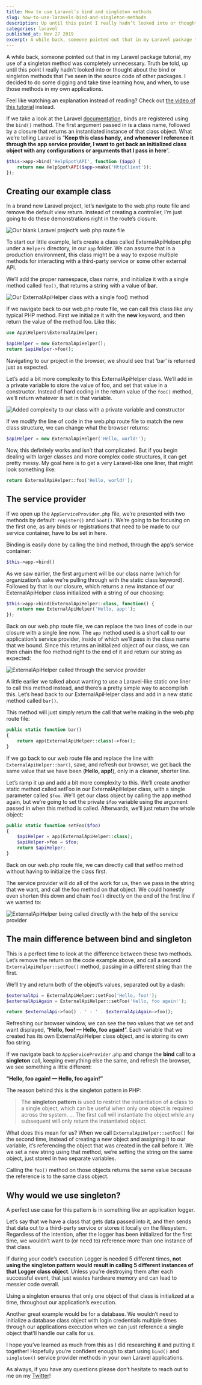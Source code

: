 ```yaml
---
title: How to use Laravel’s bind and singleton methods
slug: how-to-use-laravels-bind-and-singleton-methods
description: Up until this point I really hadn’t looked into or thought about the bind or singleton methods. I decided to do some digging and take time learning how, and when, to use those methods in my own applications.
categories: laravel
published_at: Nov 27 2019
excerpt: A while back, someone pointed out that in my Laravel package tutorial, my use of a singleton method was completely unnecessary. Truth be told, up until this point I really hadn’t looked into or thought about the bind or singleton methods that I’ve seen in the source code of other packages. I decided to do some digging and take time learning how, and when, to use those methods in my own applications.
---
```


A while back, someone pointed out that in my Laravel package tutorial, my use of a singleton method was completely unnecessary. Truth be told, up until this point I really hadn’t looked into or thought about the bind or singleton methods that I’ve seen in the source code of other packages. I decided to do some digging and take time learning how, and when, to use those methods in my own applications.

Feel like watching an explanation instead of reading? Check out [the video of this tutorial](https://www.youtube.com/watch?v=yg1qOom6YuE) instead.

If we take a look at the Laravel [documentation](https://laravel.com/docs/5.8/container), binds are registered using the `bind()` method. The first argument passed in is a class name, followed by a closure that returns an instantiated instance of that class object. What we’re telling Laravel is “**Keep this class handy, and whenever I reference it through the app service provider, I want to get back an initialized class object with any configurations or arguments that I pass in here**”.

```php
$this->app->bind('HelpSpot\API', function ($app) {
    return new HelpSpot\API($app->make('HttpClient'));
});
```

## Creating our example class

In a brand new Laravel project, let’s navigate to the web.php route file and remove the default view return. Instead of creating a controller, I’m just going to do these demonstrations right in the route’s closure.

![Our blank Laravel project’s web.php route file](https://miro.medium.com/max/2406/1*0Bd1naZ4P-67RWy2o8S1-A.png)

To start our little example, let’s create a class called ExternalApiHelper.php under a `Helpers` directory, in our `app` folder. We can assume that in a production environment, this class might be a way to expose multiple methods for interacting with a third-party service or some other external API.

We’ll add the proper namespace, class name, and initialize it with a single method called `foo()`, that returns a string with a value of **bar**.

![Our ExternalApiHelper class with a single foo() method](https://miro.medium.com/max/2406/1*qTo0XC8UhX-3C40i-gc4Rg.png)

If we navigate back to our web.php route file, we can call this class like any typical PHP method. First we initialize it with the **new** keyword, and then return the value of the method foo. Like this:

```php
use App\Helpers\ExternalApiHelper;

$apiHelper = new ExternalApiHelper();
return $apiHelper->foo();
```

Navigating to our project in the browser, we should see that ‘bar’ is returned just as expected.

Let’s add a bit more complexity to this ExternalApiHelper class. We’ll add in a private variable to store the value of foo, and set that value in a constructor. Instead of hard coding in the return value of the `foo()` method, we’ll return whatever is set in that variable.

![Added complexity to our class with a private variable and constructor](https://miro.medium.com/max/2400/1*1aOABCLsJqXODORA_l2SpA.png)

If we modify the line of code in the web.php route file to match the new class structure, we can change what the browser returns:

```php
$apiHelper = new ExternalApiHelper('Hello, world!');
```

Now, this definitely works and isn’t that complicated. But if you begin dealing with larger classes and more complex code structures, it can get pretty messy. My goal here is to get a very Laravel-like one liner, that might look something like:

```php
return ExternalApiHelper::foo('Hello, world!');
```

## The service provider

If we open up the `AppServiceProvider.php` file, we’re presented with two methods by default: `register()` and `boot()`. We’re going to be focusing on the first one, as any binds or registrations that need to be made to our service container, have to be set in here.

Binding is easily done by calling the bind method, through the app’s service container:

```php
$this->app->bind()
```

As we saw earlier, the first argument will be our class name (which for organization’s sake we’re pulling through with the static class keyword). Followed by that is our closure, which returns a new instance of our ExternalApiHelper class initialized with a string of our choosing:

```php
$this->app->bind(ExternalApiHelper::class, function() {
    return new ExternalApiHelper('Hello, app!');
});
```

Back on our web.php route file, we can replace the two lines of code in our closure with a single line now. The `app` method used is a short call to our application’s service provider, inside of which we’ll pass in the class name that we bound. Since this returns an initialized object of our class, we can then chain the foo method right to the end of it and return our string as expected:

![ExternalApiHelper called through the service provider](https://miro.medium.com/max/2406/1*q0-WqPOWwhx-pGcmdtGOpA.png)

A little earlier we talked about wanting to use a Laravel-like static one liner to call this method instead, and there’s a pretty simple way to accomplish this. Let’s head back to our ExternalApiHelper class and add in a new static method called `bar()`.

This method will just simply return the call that we’re making in the web.php route file:

```php
public static function bar()
{
    return app(ExternalApiHelper::class)->foo();
}
```

If we go back to our web route file and replace the line with `ExternalApiHelper::bar()`, save, and refresh our browser, we get back the same value that we have been (**Hello, app!**), only in a cleaner, shorter line.

Let’s ramp it up and add a bit more complexity to this. We’ll create another static method called setFoo in our ExternalApiHelper class, with a single parameter called `$foo`. We’ll get our class object by calling the app method again, but we’re going to set the private `$foo` variable using the argument passed in when this method is called. Afterwards, we’ll just return the whole object:

```php
public static function setFoo($foo)
{
    $apiHelper = app(ExternalApiHelper::class);
    $apiHelper->foo = $foo;
    return $apiHelper;
}
```

Back on our web.php route file, we can directly call that setFoo method without having to initialize the class first.

The service provider will do all of the work for us, then we pass in the string that we want, and call the foo method on that object. We could honestly even shorten this down and chain `foo()` directly on the end of the first line if we wanted to:

![ExternalApiHelper being called directly with the help of the service provider
](https://miro.medium.com/max/2410/1*KmedBZg-nEUqrlo3C1yEWQ.png)

## The main difference between bind and singleton

This is a perfect time to look at the difference between these two methods. Let’s remove the return on the code example above, and call a second `ExternalApiHelper::setFoo()` method, passing in a different string than the first.

We’ll try and return both of the object’s values, separated out by a dash:

```php
$externalApi = ExternalApiHelper::setFoo('Hello, foo!');
$externalApiAgain = ExternalApiHelper::setFoo('Hello, foo again!');

return $externalApi->foo() . ' - ' . $externalApiAgain->foo();
```

Refreshing our browser window, we can see the two values that we set and want displayed, “**Hello, foo! — Hello, foo again!**”. Each variable that we created has its own ExternalApiHelper class object, and is storing its own foo string.

If we navigate back to `AppServiceProvider.php` and change the **bind** call to a **singleton** call, keeping everything else the same, and refresh the browser, we see something a little different:

**“Hello, foo again! — Hello, foo again!”**

The reason behind this is the singleton pattern in PHP:

> The **singleton pattern** is used to restrict the instantiation of a class to a single object, which can be useful when only one object is required across the system. … The first call will instantiate the object while any subsequent will only return the instantiated object.

What does this mean for us? When we call `ExternalApiHelper::setFoo()` for the second time, instead of creating a new object and assigning it to our variable, it’s referencing the object that was created in the call before it. We we set a new string using that method, we’re setting the string on the same object, just stored in two separate variables.

Calling the `foo()` method on those objects returns the same value because the reference is to the same class object.

## Why would we use singleton?

A perfect use case for this pattern is in something like an application logger.

Let’s say that we have a class that gets data passed into it, and then sends that data out to a third-party service or stores it locally on the filesystem. Regardless of the intention, after the logger has been initialized for the first time, we wouldn’t want to (or need to) reference more than one instance of that class.

If during your code’s execution Logger is needed 5 different times, **not using the singleton pattern would result in calling 5 different instances of that Logger class object**. Unless you’re destroying them after each successful event, that just wastes hardware memory and can lead to messier code overall.

Using a singleton ensures that only one object of that class is initialized at a time, throughout our application’s execution.

Another great example would be for a database. We wouldn’t need to initialize a database class object with login credentials multiple times through our applications execution when we can just reference a single object that’ll handle our calls for us.

I hope you’ve learned as much from this as I did researching it and putting it together! Hopefully you’re confident enough to start using `bind()` and `singleton()` service provider methods in your own Laravel applications.

As always, if you have any questions please don’t hesitate to reach out to me on my [Twitter](https://twitter.com/aschmelyun)!